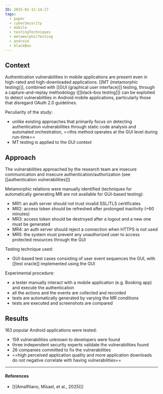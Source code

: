 ```yaml
---
ID: 2025-02-11-14:17
tags:
  - paper
  - cyberSecurity
  - mobile
  - testingTechniques
  - metamorphicTesting
  - android
  - blackBox
---
```

## Context

Authentication vulnerabilities in mobile applications are present even in high-rated and high-downloaded applications.
[[MT (metamorphic testing)]], combined with [[GUI (graphical user interface)]] testing, through a capture-and-replay methodology ([[black-box testing]]) can be exploited to detect vulnerabilities in Android mobile applications, particularly those that disregard OAuth 2.0 guidelines.

Peculiarity of the study:
- unlike existing approaches that primarily focus on detecting authentication vulnerabilities through static code analysis and automated orchestration, ==this method operates at the GUI level during run-time==
- MT testing is applied to the GUI context

## Approach

The vulnerabilities approached by the research team are insecure communication and insecure authentication/authorization (see [[authentication vulnerabilities]])

Metamorphic relations were manually identified (techniques for automatically generating MR are not available for GUI-based testing):
- MR1: an auth server should not trust invalid SSL/TLS certificates
- MR2: access token should be refreshed after prolonged inactivity (+60 minutes)
- MR3: access token should be destroyed after a logout and a new one must be generated
- MR4: an auth server should reject a connection when HTTPS is not used
- MR5: the system must prevent any unauthorized user to access protected resources through the GUI

Testing technique used:
- GUI-based test cases consisting of user event sequences the GUI, with [[test oracle]] implemented using the GUI

Experimental procedure:
- a tester manually interact with a mobile application (e.g. Booking app) and execute the authentication
- all the actions and the events are collected and recorded
- tests are automatically generated by varying the MR conditions
- tests are executed and screenshots are compared

## Results

163 popular Android applications were tested:
- 159 vulnerabilities unknown to developers were found
- three independent security experts validate the vulnerabilities found
- 26 companies committed to fix the vulnerabilities
- ==high perceived application quality and more application downloads do not negative correlate with having vulnerabilities==

---
#### References
- [[(Amalfitano, Misael, et al., 2025)]]

[^1]: This is a note example. Use a note to give extra information without interrupting the reading flow